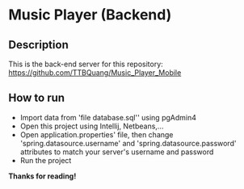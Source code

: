 # Music Player (Backend)

## Description
This is the back-end server for this repository: https://github.com/TTBQuang/Music_Player_Mobile

## How to run
- Import data from 'file database.sql'' using pgAdmin4
- Open this project using Intellij, Netbeans,...
- Open application.properties' file, then change 'spring.datasource.username' and 'spring.datasource.password' attributes to match your server's username and password
- Run the project

__Thanks for reading!__
